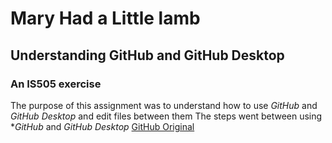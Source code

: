 <!-- This is an HTML comment, which can be used to embed hidden text in a Markdown file. -->
<!-- In the lines that follow, use Markdown to describe the purpose of this tutorial and provide a link back to the original GitHub.md file on GitHub. Don't just write unformatted text, use Markdown to structure your document.  -->
# Mary Had a Little lamb
## Understanding GitHub and GitHub Desktop
### An IS505 exercise
The purpose of this assignment was to understand how to use *GitHub* and *GitHub Desktop* and edit files between them
The steps went between using **GitHub* and *GitHub Desktop*
[GitHub Original](https://christopherhuntley.github.io/ba505-docs/Tutorials/GitHub/)
